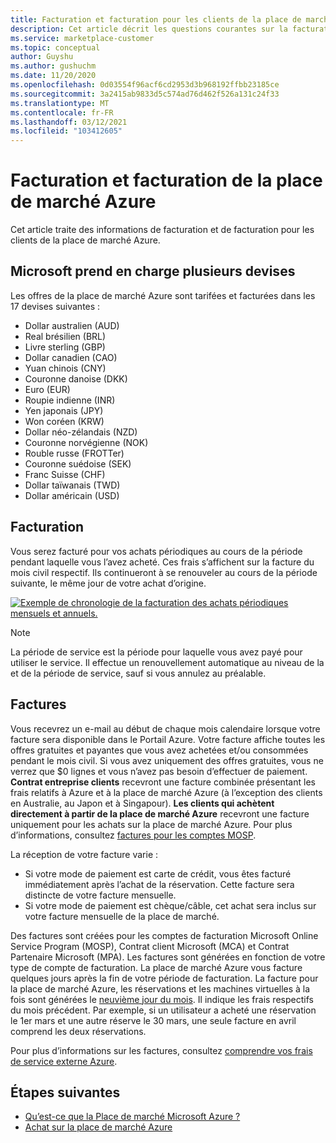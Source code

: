 ```yaml
---
title: Facturation et facturation pour les clients de la place de marché Azure
description: Cet article décrit les questions courantes sur la facturation et la facturation pour les clients de la place de marché Azure.
ms.service: marketplace-customer
ms.topic: conceptual
author: Guyshu
ms.author: gushuchm
ms.date: 11/20/2020
ms.openlocfilehash: 0d03554f96acf6cd2953d3b968192ffbb23185ce
ms.sourcegitcommit: 3a2415ab9833d5c574ad76d462f526a131c24f33
ms.translationtype: MT
ms.contentlocale: fr-FR
ms.lasthandoff: 03/12/2021
ms.locfileid: "103412605"
---
```

# <a name="azure-marketplace-billing-and-invoicing"></a>Facturation et facturation de la place de marché Azure

Cet article traite des informations de facturation et de facturation pour les clients de la place de marché Azure.

## <a name="microsoft-supports-multiple-currencies"></a>Microsoft prend en charge plusieurs devises

Les offres de la place de marché Azure sont tarifées et facturées dans les 17 devises suivantes :

- Dollar australien (AUD)
- Real brésilien (BRL)
- Livre sterling (GBP)
- Dollar canadien (CAO)
- Yuan chinois (CNY)
- Couronne danoise (DKK)
- Euro (EUR)
- Roupie indienne (INR)
- Yen japonais (JPY)
- Won coréen (KRW)
- Dollar néo-zélandais (NZD)
- Couronne norvégienne (NOK)
- Rouble russe (FROTTer)
- Couronne suédoise (SEK)
- Franc Suisse (CHF)
- Dollar taïwanais (TWD)
- Dollar américain (USD)

## <a name="billing"></a>Facturation

Vous serez facturé pour vos achats périodiques au cours de la période pendant laquelle vous l’avez acheté. Ces frais s’affichent sur la facture du mois civil respectif. Ils continueront à se renouveler au cours de la période suivante, le même jour de votre achat d’origine.

[![Exemple de chronologie de la facturation des achats périodiques mensuels et annuels.](media/billing/billing-charges-recurring.png)](media/billing/billing-charges-recurring.png#lightbox)

>[!NOTE]
> La période de service est la période pour laquelle vous avez payé pour utiliser le service. Il effectue un renouvellement automatique au niveau de la et de la période de service, sauf si vous annulez au préalable.

## <a name="invoices"></a>Factures

Vous recevrez un e-mail au début de chaque mois calendaire lorsque votre facture sera disponible dans le Portail Azure. Votre facture affiche toutes les offres gratuites et payantes que vous avez achetées et/ou consommées pendant le mois civil. Si vous avez uniquement des offres gratuites, vous ne verrez que $0 lignes et vous n’avez pas besoin d’effectuer de paiement. **Contrat entreprise clients** recevront une facture combinée présentant les frais relatifs à Azure et à la place de marché Azure (à l’exception des clients en Australie, au Japon et à Singapour). **Les clients qui achètent directement à partir de la place de marché Azure** recevront une facture uniquement pour les achats sur la place de marché Azure. Pour plus d’informations, consultez [factures pour les comptes MOSP](/azure/cost-management-billing/understand/download-azure-invoice#invoices-for-mosp-billing-accounts).

La réception de votre facture varie :

- Si votre mode de paiement est carte de crédit, vous êtes facturé immédiatement après l’achat de la réservation. Cette facture sera distincte de votre facture mensuelle.
- Si votre mode de paiement est chèque/câble, cet achat sera inclus sur votre facture mensuelle de la place de marché.

Des factures sont créées pour les comptes de facturation Microsoft Online Service Program (MOSP), Contrat client Microsoft (MCA) et Contrat Partenaire Microsoft (MPA). Les factures sont générées en fonction de votre type de compte de facturation. La place de marché Azure vous facture quelques jours après la fin de votre période de facturation. La facture pour la place de marché Azure, les réservations et les machines virtuelles à la fois sont générées le [neuvième jour du mois](/azure/cost-management-billing/understand/download-azure-invoice#invoices-for-mosp-billing-accounts). Il indique les frais respectifs du mois précédent. Par exemple, si un utilisateur a acheté une réservation le 1er mars et une autre réserve le 30 mars, une seule facture en avril comprend les deux réservations.

Pour plus d’informations sur les factures, consultez [comprendre vos frais de service externe Azure](/azure/cost-management-billing/understand/understand-azure-marketplace-charges).

## <a name="next-steps"></a>Étapes suivantes

- [Qu’est-ce que la Place de marché Microsoft Azure ?](azure-marketplace-overview.md)
- [Achat sur la place de marché Azure](azure-purchasing-invoicing.md)
